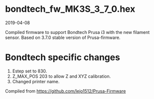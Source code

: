 
# bondtech_fw_MK3S_3_7_0.hex

2019-04-08

Compiled firmware to support Bondtech Prusa i3 with the new filament sensor. 
Based on 3.7.0 stable version of Prusa-firmware.

# Bondtech specific changes
1. Estep set to 830.
2. Z_MAX_POS 203 to allow Z and XYZ calibration.
3. Changed printer name.

Compiled from https://github.com/lejo1512/Prusa-Firmware
